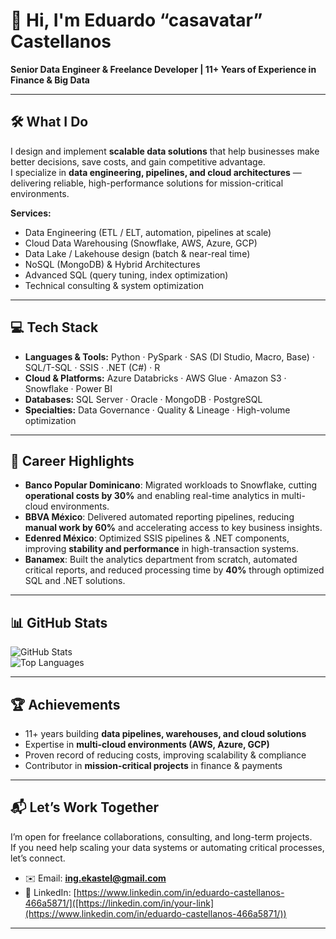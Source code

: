 # 👋 Hi, I'm Eduardo “casavatar” Castellanos

**Senior Data Engineer & Freelance Developer | 11+ Years of Experience in Finance & Big Data**

---

## 🛠️ What I Do

I design and implement **scalable data solutions** that help businesses make better decisions, save costs, and gain competitive advantage.  
I specialize in **data engineering, pipelines, and cloud architectures** — delivering reliable, high-performance solutions for mission-critical environments.

**Services:**

- Data Engineering (ETL / ELT, automation, pipelines at scale)  
- Cloud Data Warehousing (Snowflake, AWS, Azure, GCP)  
- Data Lake / Lakehouse design (batch & near-real time)  
- NoSQL (MongoDB) & Hybrid Architectures  
- Advanced SQL (query tuning, index optimization)  
- Technical consulting & system optimization  

---

## 💻 Tech Stack

- **Languages & Tools:** Python · PySpark · SAS (DI Studio, Macro, Base) · SQL/T-SQL · SSIS · .NET (C#) · R  
- **Cloud & Platforms:** Azure Databricks · AWS Glue · Amazon S3 · Snowflake · Power BI  
- **Databases:** SQL Server · Oracle · MongoDB · PostgreSQL  
- **Specialties:** Data Governance · Quality & Lineage · High-volume optimization  

---

## 🚀 Career Highlights

- **Banco Popular Dominicano**: Migrated workloads to Snowflake, cutting **operational costs by 30%** and enabling real-time analytics in multi-cloud environments.  
- **BBVA México**: Delivered automated reporting pipelines, reducing **manual work by 60%** and accelerating access to key business insights.  
- **Edenred México**: Optimized SSIS pipelines & .NET components, improving **stability and performance** in high-transaction systems.  
- **Banamex**: Built the analytics department from scratch, automated critical reports, and reduced processing time by **40%** through optimized SQL and .NET solutions.  

---

## 📊 GitHub Stats

![GitHub Stats](https://github-readme-stats.vercel.app/api?username=casavatar&show_icons=true&theme=default)  
![Top Languages](https://github-readme-stats.vercel.app/api/top-langs/?username=casavatar&layout=compact)

---

## 🏆 Achievements

- 11+ years building **data pipelines, warehouses, and cloud solutions**  
- Expertise in **multi-cloud environments (AWS, Azure, GCP)**  
- Proven record of reducing costs, improving scalability & compliance  
- Contributor in **mission-critical projects** in finance & payments  

---

## 📬 Let’s Work Together

I’m open for freelance collaborations, consulting, and long-term projects.  
If you need help scaling your data systems or automating critical processes, let’s connect.

- ✉️ Email: **ing.ekastel@gmail.com**  
- 💼 LinkedIn: [https://www.linkedin.com/in/eduardo-castellanos-466a5871/]([https://linkedin.com/in/your-link](https://www.linkedin.com/in/eduardo-castellanos-466a5871/))  

---
